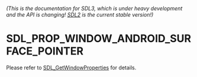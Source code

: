 ###### (This is the documentation for SDL3, which is under heavy development and the API is changing! [SDL2](https://wiki.libsdl.org/SDL2/) is the current stable version!)
# SDL_PROP_WINDOW_ANDROID_SURFACE_POINTER

Please refer to [SDL_GetWindowProperties](SDL_GetWindowProperties) for details.


